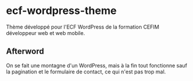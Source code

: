 # ecf-wordpress-theme
Thème développé pour l'ECF WordPress de la formation CEFIM développeur web et web mobile.

## Afterword
On se fait une montagne d'un WordPress, mais à la fin tout fonctionne sauf la pagination et le formulaire de contact, ce qui n'est pas trop mal.